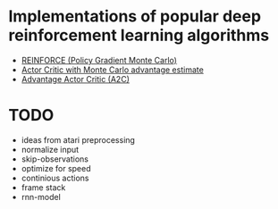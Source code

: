 # Implementations of popular deep reinforcement learning algorithms

* [REINFORCE (Policy Gradient Monte Carlo)](algorithms/pg_mc.py)
* [Actor Critic with Monte Carlo advantage estimate](algorithms/ac_mc.py)
* [Advantage Actor Critic (A2C)](algorithms/a2c.py)

# TODO
* ideas from atari preprocessing
* normalize input
* skip-observations
* optimize for speed
* continious actions
* frame stack
* rnn-model

